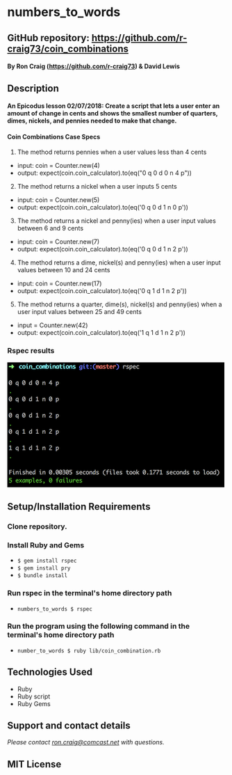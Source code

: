 # numbers_to_words

## GitHub repository: https://github.com/r-craig73/coin_combinations

#### By Ron Craig (https://github.com/r-craig73) & David Lewis

## Description
#### An Epicodus lesson 02/07/2018: Create a script that lets a user enter an amount of change in cents and shows the smallest number of quarters, dimes, nickels, and pennies needed to make that change.


#### Coin Combinations Case Specs
1. The method returns pennies when a user values less than 4 cents
  * input: coin = Counter.new(4)
  * output: expect(coin.coin_calculator).to(eq("0 q 0 d 0 n 4 p"))
2. The method returns a nickel when a user inputs 5 cents
  * input: coin = Counter.new(5)
  * output: expect(coin.coin_calculator).to(eq('0 q 0 d 1 n 0 p'))
3. The method returns a nickel and penny(ies) when a user input values between 6 and 9 cents
  * input: coin = Counter.new(7)
  * output: expect(coin.coin_calculator).to(eq('0 q 0 d 1 n 2 p'))
4. The method returns a dime, nickel(s) and penny(ies) when a user input values between 10 and 24 cents
  * input: coin = Counter.new(17)
  * output: expect(coin.coin_calculator).to(eq('0 q 1 d 1 n 2 p'))
5. The method returns a quarter, dime(s), nickel(s) and penny(ies) when a user input values between 25 and 49 cents
  * input = Counter.new(42)
  * output: expect(coin.coin_calculator).to(eq('1 q 1 d 1 n 2 p'))

### Rspec results
![alt-text](img/rspec-screenshot.png "Screenshot Rspec results, 5 specs passing")

## Setup/Installation Requirements
### Clone repository.
### Install Ruby and Gems
* `$ gem install rspec`
* `$ gem install pry`
* `$ bundle install`

### Run rspec in the terminal's home directory path
* `numbers_to_words $ rspec`

### Run the program using the following command in the terminal's home directory path
* `number_to_words $ ruby lib/coin_combination.rb`

## Technologies Used
* Ruby
* Ruby script
* Ruby Gems

## Support and contact details
_Please contact ron.craig@comcast.net with questions._

## MIT License